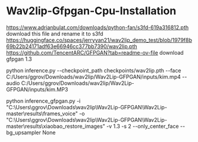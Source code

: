 # Wav2lip-Gfpgan-Cpu-Installation
https://www.adrianbulat.com/downloads/python-fan/s3fd-619a316812.pth download this file and rename it to s3fd
https://huggingface.co/spaces/jerryyan21/wav2lip_demo_test/blob/1979f8b69b22b24171adf63e66946cc377bb7390/wav2lip.pth
https://github.com/TencentARC/GFPGAN?tab=readme-ov-file download gfpgan 1.3

python inference.py --checkpoint_path checkpoints/wav2lip.pth --face C:/Users/ggrov/Downloads/wav2lip/Wav2Lip-GFPGAN/inputs/kim.mp4 --audio C:/Users/ggrov/Downloads/wav2lip/Wav2Lip-GFPGAN/inputs/kim.MP3

python inference_gfpgan.py -i "C:\Users\ggrov\Downloads\wav2lip\Wav2Lip-GFPGAN\Wav2Lip-master\results\frames_voice" -o "C:\Users\ggrov\Downloads\wav2lip\Wav2Lip-GFPGAN\Wav2Lip-master\results\xiaobao_restore_images" -v 1.3 -s 2 --only_center_face --bg_upsampler None
